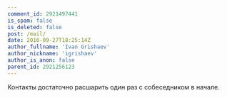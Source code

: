 ```yaml
---
comment_id: 2921497441
is_spam: false
is_deleted: false
post: /mail/
date: 2016-09-27T18:25:14Z
author_fullname: 'Ivan Grishaev'
author_nickname: 'igrishaev'
author_is_anon: false
parent_id: 2921256123
---
```


<p>Контакты достаточно расшарить один раз с собеседником в начале.</p>
